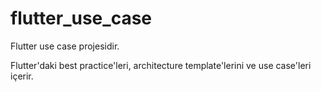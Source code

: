# flutter_use_case

Flutter use case projesidir.

Flutter'daki best practice'leri, architecture template'lerini ve use case'leri içerir. 

